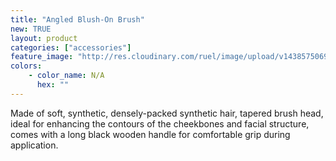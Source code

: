 ```yaml
---
title: "Angled Blush-On Brush"
new: TRUE
layout: product
categories: ["accessories"]
feature_image: "http://res.cloudinary.com/ruel/image/upload/v1438575069/fs/angledBrush.jpg"
colors:
    - color_name: N/A
      hex: ""
---
```

Made of soft, synthetic, densely-packed synthetic hair, tapered brush head, ideal for enhancing the contours of the cheekbones and facial structure, comes with a long black wooden handle for comfortable grip during application.